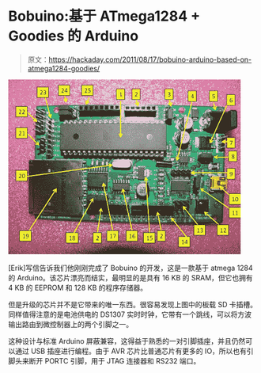 # Bobuino:基于 ATmega1284 + Goodies 的 Arduino

> 原文：<https://hackaday.com/2011/08/17/bobuino-arduino-based-on-atmega1284-goodies/>

![](img/ab3e23332a0eb9191f33c869a6a13ba0.png "bobuino")

[Erik]写信告诉我们他刚刚完成了 Bobuino 的开发，这是一款基于 atmega 1284 的 Arduino。该芯片漂亮而结实，最明显的是具有 16 KB 的 SRAM，但它也拥有 4 KB 的 EEPROM 和 128 KB 的程序存储器。

但是升级的芯片并不是它带来的唯一东西。很容易发现上图中的板载 SD 卡插槽。同样值得注意的是电池供电的 DS1307 实时时钟，它带有一个跳线，可以将方波输出路由到微控制器上的两个引脚之一。

这种设计与标准 Arduino 屏蔽兼容，这得益于熟悉的一对引脚插座，并且仍然可以通过 USB 插座进行编程。由于 AVR 芯片比普通芯片有更多的 IO，所以也有引脚头来断开 PORTC 引脚，用于 JTAG 连接器和 RS232 端口。
